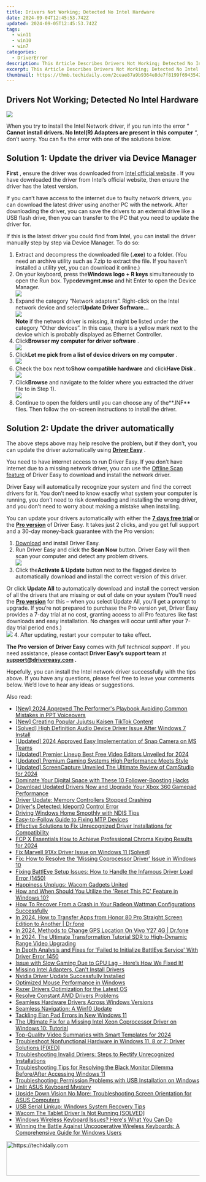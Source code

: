 ```yaml
---
title: Drivers Not Working; Detected No Intel Hardware
date: 2024-09-04T12:45:53.742Z
updated: 2024-09-05T12:45:53.742Z
tags:
  - win11
  - win10
  - win7
categories:
  - DriverError
description: This Article Describes Drivers Not Working; Detected No Intel Hardware
excerpt: This Article Describes Drivers Not Working; Detected No Intel Hardware
thumbnail: https://thmb.techidaily.com/2ceae87a9b9364e8de7f8199f6943542799e9e444d1e94cece6744b91d0b78e1.jpg
---
```


## Drivers Not Working; Detected No Intel Hardware

![](https://images.drivereasy.com/wp-content/uploads/2018/11/img_5be110e744e15.jpg)

 When you try to install the Intel Network driver, if you run into the error “ **Cannot install drivers. No Intel(R) Adapters are present in this computer** “, don’t worry. You can fix the error with one of the solutions below.

## Solution 1: Update the driver via Device Manager

**First** , ensure the driver was downloaded from [Intel official website](https://www-ssl.intel.com/content/www/us/en/homepage.html) . If you have downloaded the driver from Intel’s official website, then ensure the driver has the latest version.

 If you can’t have access to the internet due to faulty network drivers, you can download the latest driver using another PC with the network. After downloading the driver, you can save the drivers to an external drive like a USB flash drive, then you can transfer to the PC that you need to update the driver for.

 If this is the latest driver you could find from Intel, you can install the driver manually step by step via Device Manager. To do so:

1. Extract and decompress the downloaded file (**.exe**) to a folder. (You need an archive utility such as 7.zip to extract the file. If you haven’t installed a utility yet, you can download it online.)
2. On your keyboard, press the**Windows logo + R keys** simultaneously to open the Run box. Type**devmgmt.msc** and hit Enter to open the Device Manager.  
![](https://www.drivereasy.com/wp-content/uploads/2015/11/run-devmgmt.msc_.jpg)
3. Expand the category “Network adapters”. Right-click on the Intel network device and select**Update Driver Software…**  
![](https://images.drivereasy.com/wp-content/uploads/2018/11/img_5be11a51c846d.jpg)  
**Note** if the network driver is missing, it might be listed under the category “Other devices”. In this case, there is a yellow mark next to the device which is probably displayed as Ethernet Controller.
4. Click**Browser my computer for driver software** .  
![](https://images.drivereasy.com/wp-content/uploads/2018/11/img_5be11a73cf24c.jpg)
5. Click**Let me pick from a list of device drivers on my computer** .  
![](https://images.drivereasy.com/wp-content/uploads/2018/11/img_5be11a8857ad7.jpg)
6. Check the box next to**Show compatible hardware** and click**Have Disk** .  
![](https://images.drivereasy.com/wp-content/uploads/2016/08/img_57c3e5e43700b.png)
7. Click**Browse**  and navigate to the folder where you extracted the driver file to in Step 1).  
![](https://images.drivereasy.com/wp-content/uploads/2016/08/img_57c3e66d00df9.png)
8. Continue to open the folders until you can choose any of the**.INF** files. Then follow the on-screen instructions to install the driver.

## Solution 2: Update the driver automatically

 The above steps above may help resolve the problem, but if they don’t, you can update the driver automatically using **[Driver Easy](https://tools.techidaily.com/drivereasy/download/)**  .

 You need to have internet access to run Driver Easy. If you don’t have internet due to a missing network driver, you can use the [Offline Scan feature](https://tools.techidaily.com/drivereasy/download/) of Driver Easy to download and install the network driver.

 Driver Easy will automatically recognize your system and find the correct drivers for it. You don’t need to know exactly what system your computer is running, you don’t need to risk downloading and installing the wrong driver, and you don’t need to worry about making a mistake when installing.

 You can update your drivers automatically with either the [**7 days free trial**](https://tools.techidaily.com/drivereasy/download/) or the [**Pro version**](https://tools.techidaily.com/drivereasy/download/) of Driver Easy. It takes just 2 clicks, and you get full support and a 30-day money-back guarantee with the Pro version:

1. [Download](https://tools.techidaily.com/drivereasy/download/) and install Driver Easy.
2. Run Driver Easy and click the **Scan Now** button. Driver Easy will then scan your computer and detect any problem drivers.  
![](https://www.drivereasy.com/wp-content/uploads/2020/10/6_0_scan-now.jpg)
3. Click the**Activate & Update** button next to the flagged device to automatically download and install the correct version of this driver.  

 Or click **Update All** to automatically download and install the correct version of all the drivers that are missing or out of date on your system (You’ll need the **[Pro version](https://tools.techidaily.com/drivereasy/download/)**  for this – when you select Update All, you’ll get a prompt to upgrade. If you’re not prepared to purchase the Pro version yet, Driver Easy provides a 7-day trial at no cost, granting access to all Pro features like fast downloads and easy installation. No charges will occur until after your 7-day trial period ends.)  
![](https://www.drivereasy.com/wp-content/uploads/2016/08/intel-wifi-wireless-adaper.png)
4. After updating, restart your computer to take effect.

**The Pro version of Driver Easy** comes with _full technical support_ . If you need assistance, please contact **Driver Easy’s support team** at **[support@drivereasy.com](https://bellelily.pxf.io/m5azgm) .**

 Hopefully, you can install the Intel network driver successfully with the tips above. If you have any questions, please feel free to leave your comments below. We’d love to hear any ideas or suggestions.

<ins class="adsbygoogle"
     style="display:block"
     data-ad-format="autorelaxed"
     data-ad-client="ca-pub-7571918770474297"
     data-ad-slot="1223367746"></ins>



<ins class="adsbygoogle"
     style="display:block"
     data-ad-client="ca-pub-7571918770474297"
     data-ad-slot="8358498916"
     data-ad-format="auto"
     data-full-width-responsive="true"></ins>



<span class="atpl-alsoreadstyle">Also read:</span>
<div><ul>
<li><a href="https://visual-screen-recording.techidaily.com/new-2024-approved-the-performers-playbook-avoiding-common-mistakes-in-ppt-voiceovers/"><u>[New] 2024 Approved  The Performer's Playbook  Avoiding Common Mistakes in PPT Voiceovers</u></a></li>
<li><a href="https://tiktok-video-recordings.techidaily.com/new-creating-popular-jujutsu-kaisen-tiktok-content/"><u>[New] Creating Popular Jujutsu Kaisen TikTok Content</u></a></li>
<li><a href="https://driver-error.techidaily.com/solved-high-definition-audio-device-driver-issue-after-windows-7-install/"><u>[Solved] High Definition Audio Device Driver Issue After Windows 7 Install</u></a></li>
<li><a href="https://snapchat-videos.techidaily.com/updated-2024-approved-easy-implementation-of-snap-camera-on-ms-teams/"><u>[Updated] 2024 Approved  Easy Implementation of Snap Camera on MS Teams</u></a></li>
<li><a href="https://youtube-data.techidaily.com/ed-premier-lineup-best-free-video-editors-unveiled-for-2024/"><u>[Updated] Premier Lineup  Best Free Video Editors Unveiled for 2024</u></a></li>
<li><a href="https://extra-support.techidaily.com/updated-premium-gaming-systems-high-performance-meets-style/"><u>[Updated] Premium Gaming Systems  High Performance Meets Style</u></a></li>
<li><a href="https://desktop-recording.techidaily.com/updated-screencapture-unveiled-the-ultimate-review-of-camstudio-for-2024/"><u>[Updated] ScreenCapture Unveiled  The Ultimate Review of CamStudio for 2024</u></a></li>
<li><a href="https://facebook-clips.techidaily.com/dominate-your-digital-space-with-these-10-follower-boosting-hacks/"><u>Dominate Your Digital Space with These 10 Follower-Boosting Hacks</u></a></li>
<li><a href="https://win-amazing.techidaily.com/download-updated-drivers-now-and-upgrade-your-xbox-360-gamepad-performance/"><u>Download Updated Drivers Now and Upgrade Your Xbox 360 Gamepad Performance</u></a></li>
<li><a href="https://driver-error.techidaily.com/driver-update-memory-controllers-stopped-crashing/"><u>Driver Update: Memory Controllers Stopped Crashing</u></a></li>
<li><a href="https://driver-error.techidaily.com/drivers-detected-ideport0-control-error/"><u>Driver's Detected: Ideport0 Control Error</u></a></li>
<li><a href="https://driver-error.techidaily.com/driving-windows-home-smoothly-with-ndis-tips/"><u>Driving Windows Home Smoothly with NDIS Tips</u></a></li>
<li><a href="https://driver-error.techidaily.com/easy-to-follow-guide-to-fixing-mtp-devices/"><u>Easy-to-Follow Guide to Fixing MTP Devices</u></a></li>
<li><a href="https://driver-error.techidaily.com/effective-solutions-to-fix-unrecognized-driver-installations-for-compatibility/"><u>Effective Solutions to Fix Unrecognized Driver Installations for Compatibility</u></a></li>
<li><a href="https://smart-video-creator.techidaily.com/fcp-x-essentials-how-to-achieve-professional-chroma-keying-results-for-2024/"><u>FCP X Essentials How to Achieve Professional Chroma Keying Results for 2024</u></a></li>
<li><a href="https://driver-error.techidaily.com/fix-marvell-91xx-driver-issue-on-windows-11-solved/"><u>Fix Marvell 91Xx Driver Issue on Windows 11 [Solved]</u></a></li>
<li><a href="https://driver-error.techidaily.com/fix-how-to-resolve-the-missing-coprocessor-driver-issue-in-windows-10/"><u>Fix: How to Resolve the 'Missing Coprocessor Driver' Issue in Windows 10</u></a></li>
<li><a href="https://driver-error.techidaily.com/fixing-battleye-setup-issues-how-to-handle-the-infamous-driver-load-error-1450/"><u>Fixing BattlEye Setup Issues: How to Handle the Infamous Driver Load Error (1450)</u></a></li>
<li><a href="https://driver-error.techidaily.com/happiness-unplugs-wacom-gadgets-united/"><u>Happiness Unplugs: Wacom Gadgets United</u></a></li>
<li><a href="https://tech-renaissance.techidaily.com/how-and-when-should-you-utilize-the-reset-this-pc-feature-in-windows-10/"><u>How and When Should You Utilize the 'Reset This PC' Feature in Windows 10?</u></a></li>
<li><a href="https://driver-error.techidaily.com/how-to-recover-from-a-crash-in-your-radeon-wattman-configurations-successfully/"><u>How To Recover From a Crash in Your Radeon Wattman Configurations Successfully</u></a></li>
<li><a href="https://android-transfer.techidaily.com/in-2024-how-to-transfer-apps-from-honor-80-pro-straight-screen-edition-to-another-drfone-by-drfone-transfer-from-android-transfer-from-android/"><u>In 2024, How to Transfer Apps from Honor 80 Pro Straight Screen Edition to Another | Dr.fone</u></a></li>
<li><a href="https://phone-solutions.techidaily.com/in-2024-methods-to-change-gps-location-on-vivo-y27-4g-drfone-by-drfone-virtual-android/"><u>In 2024, Methods to Change GPS Location On Vivo Y27 4G | Dr.fone</u></a></li>
<li><a href="https://fox-cloud.techidaily.com/in-2024-the-ultimate-transformation-tutorial-sdr-to-high-dynamic-range-video-upgrading/"><u>In 2024, The Ultimate Transformation Tutorial  SDR to High-Dynamic Range Video Upgrading</u></a></li>
<li><a href="https://driver-error.techidaily.com/in-depth-analysis-and-fixes-for-failed-to-initialize-battleye-service-with-driver-error-1450/"><u>In Depth Analysis and Fixes for 'Failed to Initialize BattlEye Service' With Driver Error 1450</u></a></li>
<li><a href="https://driver-error.techidaily.com/issue-with-slow-gaming-due-to-gpu-lag-heres-how-we-fixed-it/"><u>Issue with Slow Gaming Due to GPU Lag - Here’s How We Fixed It!</u></a></li>
<li><a href="https://driver-error.techidaily.com/missing-intel-adapters-cant-install-drivers/"><u>Missing Intel Adapters, Can't Install Drivers</u></a></li>
<li><a href="https://driver-error.techidaily.com/nvidia-driver-update-successfully-installed/"><u>Nvidia Driver Update Successfully Installed</u></a></li>
<li><a href="https://driver-error.techidaily.com/optimized-mouse-performance-in-windows/"><u>Optimized Mouse Performance in Windows</u></a></li>
<li><a href="https://driver-error.techidaily.com/razer-drivers-optimization-for-the-latest-os/"><u>Razer Drivers Optimization for the Latest OS</u></a></li>
<li><a href="https://driver-error.techidaily.com/resolve-constant-amd-drivers-problems/"><u>Resolve Constant AMD Drivers Problems</u></a></li>
<li><a href="https://driver-error.techidaily.com/seamless-hardware-drivers-across-windows-versions/"><u>Seamless Hardware Drivers Across Windows Versions</u></a></li>
<li><a href="https://driver-error.techidaily.com/seamless-navigation-a-win10-update/"><u>Seamless Navigation: A Win10 Update</u></a></li>
<li><a href="https://driver-error.techidaily.com/tackling-elan-pad-errors-in-new-windows-11/"><u>Tackling Elan Pad Errors in New Windows 11</u></a></li>
<li><a href="https://driver-error.techidaily.com/the-ultimate-fix-for-a-missing-intel-xeon-coprocessor-driver-on-windows-10-tutorial/"><u>The Ultimate Fix for a Missing Intel Xeon Coprocessor Driver on Windows 10: Tutorial</u></a></li>
<li><a href="https://facebook-video-footage.techidaily.com/top-quality-video-summaries-with-smart-templates-for-2024/"><u>Top-Quality Video Summaries with Smart Templates for 2024</u></a></li>
<li><a href="https://driver-error.techidaily.com/troubleshoot-nonfunctional-hardware-in-windows-11-8-or-7-driver-solutions-fixed/"><u>Troubleshoot Nonfunctional Hardware in Windows 11, 8 or 7: Driver Solutions [FIXED]</u></a></li>
<li><a href="https://driver-error.techidaily.com/troubleshooting-invalid-drivers-steps-to-rectify-unrecognized-installations/"><u>Troubleshooting Invalid Drivers: Steps to Rectify Unrecognized Installations</u></a></li>
<li><a href="https://tech-renaissance.techidaily.com/troubleshooting-tips-for-resolving-the-black-monitor-dilemma-beforeafter-accessing-windows-11/"><u>Troubleshooting Tips for Resolving the Black Monitor Dilemma Before/After Accessing Windows 11</u></a></li>
<li><a href="https://driver-error.techidaily.com/troubleshooting-permission-problems-with-usb-installation-on-windows/"><u>Troubleshooting: Permission Problems with USB Installation on Windows</u></a></li>
<li><a href="https://driver-error.techidaily.com/unlit-asus-keyboard-mystery/"><u>Unlit ASUS Keyboard Mystery</u></a></li>
<li><a href="https://driver-error.techidaily.com/upside-down-vision-no-more-troubleshooting-screen-orientation-for-asus-computers/"><u>Upside Down Vision No More: Troubleshooting Screen Orientation for ASUS Computers</u></a></li>
<li><a href="https://driver-error.techidaily.com/usb-serial-linkup-windows-system-recovery-tips/"><u>USB Serial Linkup: Windows System Recovery Tips</u></a></li>
<li><a href="https://driver-error.techidaily.com/wacom-the-tablet-driver-is-not-running-solved/"><u>Wacom The Tablet Driver Is Not Running [SOLVED]</u></a></li>
<li><a href="https://driver-error.techidaily.com/windows-wireless-keyboard-issues-heres-what-you-can-do/"><u>Windows Wireless Keyboard Issues? Here's What You Can Do</u></a></li>
<li><a href="https://driver-error.techidaily.com/winning-the-battle-against-uncooperative-wireless-keyboards-a-comprehensive-guide-for-windows-users/"><u>Winning the Battle Against Uncooperative Wireless Keyboards: A Comprehensive Guide for Windows Users</u></a></li>
</ul></div>

<!-- affiliate ads begin -->
<a href="https://appsumo.8odi.net/c/5597632/2043603/7443" target="_top" id="2043603">
  <img src="//a.impactradius-go.com/display-ad/7443-2043603" border="0" alt="https://techidaily.com" width="728" height="90"/>
</a>
<img height="0" width="0" src="https://appsumo.8odi.net/i/5597632/2043603/7443" style="position:absolute;visibility:hidden;" border="0" />
<!-- affiliate ads end -->